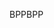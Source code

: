 <span data-ttu-id="f9339-101">BPP</span><span class="sxs-lookup"><span data-stu-id="f9339-101">BPP</span></span>